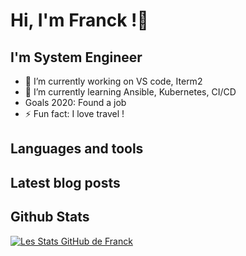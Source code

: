 # Hi, I'm Franck !👋

## I'm System Engineer

- 🔭 I’m currently working on VS code, Iterm2
- 🌱 I’m currently learning Ansible, Kubernetes, CI/CD
- Goals 2020: Found a job
- ⚡ Fun fact: I love travel !

## Languages and tools

## Latest blog posts

## Github Stats

[![Les Stats GitHub de Franck](https://github-readme-stats.vercel.app/api?username=francklafon)](https://github.com/francklafon/github-readme-stats)